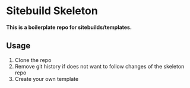 # Sitebuild Skeleton

**This is a boilerplate repo for sitebuilds/templates.**


## Usage

1. Clone the repo
2. Remove git history if does not want to follow changes of the skeleton repo
3. Create your own template
